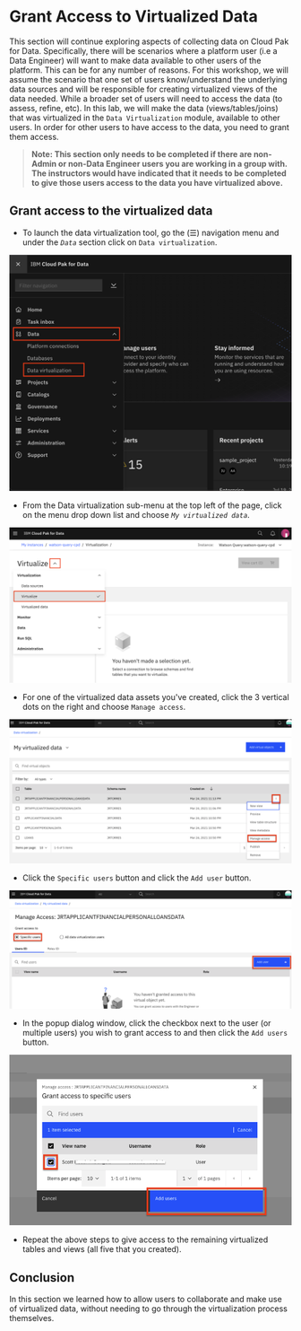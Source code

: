 # Grant Access to Virtualized Data

This section will continue exploring aspects of collecting data on Cloud Pak for Data. Specifically, there will be scenarios where a platform user (i.e a Data Engineer) will want to make data available to other users of the platform. This can be for any number of reasons. For this workshop, we will assume the scenario that one set of users know/understand the underlying data sources and will be responsible for creating virtualized views of the data needed. While a broader set of users will need to access the data (to assess, refine, etc). In this lab, we will make the data (views/tables/joins) that was virtualized in the `Data Virtualization` module, available to other users. In order for other users to have access to the data, you need to grant them access.

> **Note: This section only needs to be completed if there are non-Admin or non-Data Engineer users you are working in a group with. The instructors would have indicated that it needs to be completed to give those users access to the data you have virtualized above.**

## Grant access to the virtualized data

* To launch the data virtualization tool, go the (☰) navigation menu and under the *`Data`* section click on `Data virtualization`.

![(☰) Menu -> Collect -> Data Virtualization](../images/navigation/dv-menu.png)

* From the Data virtualization sub-menu at the top left of the page, click on the menu drop down list and choose *`My virtualized data`*.

![Virtualize view](../images/dv/dv-virtualize-menu.png)

* For one of the virtualized data assets you've created, click the 3 vertical dots on the right and choose `Manage access`.

![Manage access to virtualized data](../images/dv/dv-manage-access-menu.png)

* Click the `Specific users` button and click the `Add user` button.

![Grant Access to specific users](../images/dv/dv-manage-access-add-user.png)

* In the popup dialog window, click the checkbox next to the user (or multiple users) you wish to grant access to and then click the `Add users` button.

![Select Users to Grant Access to](../images/dv/dv-manage-access-select-users.png)

* Repeat the above steps to give access to the remaining virtualized tables and views (all five that you created).

## Conclusion

In this section we learned how to allow users to collaborate and make use of virtualized data, without needing to go through the virtualization process themselves.
